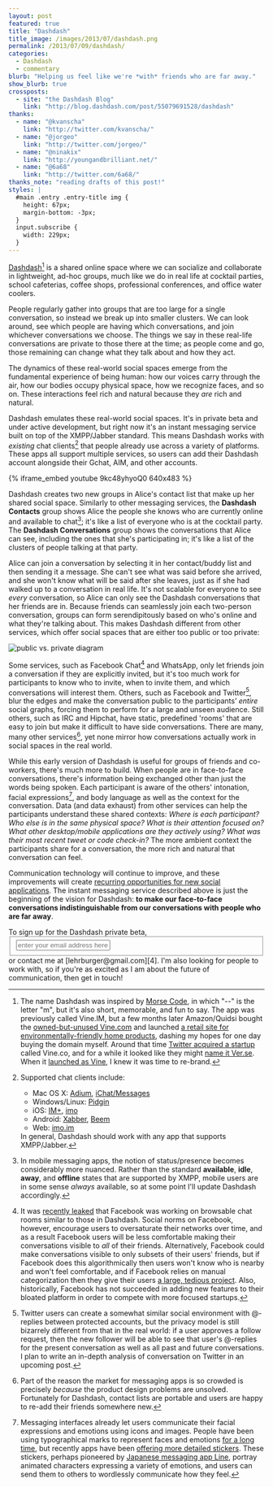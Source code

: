 ```yaml
---
layout: post
featured: true
title: "Dashdash"
title_image: /images/2013/07/dashdash.png
permalink: /2013/07/09/dashdash/
categories:
  - Dashdash
  - commentary
blurb: "Helping us feel like we're *with* friends who are far away."
show_blurb: true
crossposts:
  - site: "the Dashdash Blog"
    link: "http://blog.dashdash.com/post/55079691528/dashdash"
thanks:
  - name: "@kvanscha"
    link: "http://twitter.com/kvanscha/"
  - name: "@jorgeo"
    link: "http://twitter.com/jorgeo/"
  - name: "@ninakix"
    link: "http://youngandbrilliant.net/"
  - name: "@6a68"
    link: "http://twitter.com/6a68/"
thanks_note: "reading drafts of this post!"
styles: |
  #main .entry .entry-title img {
    height: 67px;
    margin-bottom: -3px;
  }
  input.subscribe {
    width: 229px;
  }
---
```

[Dashdash][1][^1] is a shared online space where we can socialize and collaborate in lightweight, ad-hoc groups, much like we do in real life at cocktail parties, school cafeterias, coffee shops, professional conferences, and office water coolers.

People regularly gather into groups that are too large for a single conversation, so instead we break up into smaller clusters. We can look around, see which people are having which conversations, and join whichever conversations we choose. The things we say in these real-life conversations are private to those there at the time; as people come and go, those remaining can change what they talk about and how they act.

The dynamics of these real-world social spaces emerge from the fundamental experience of being human: how our voices carry through the air, how our bodies occupy physical space, how we recognize faces, and so on. These interactions feel rich and natural because they *are* rich and natural.

Dashdash emulates these real-world social spaces. It's in private beta and under active development, but right now it's an instant messaging service built on top of the XMPP/Jabber standard. This means Dashdash works with *existing* chat clients[^2] that people already use across a variety of platforms. These apps all support multiple services, so users can add their Dashdash account alongside their Gchat, AIM, and other accounts.

{% iframe_embed youtube 9kc48yhyoQ0 640x483 %}

Dashdash creates two new groups in Alice's contact list that make up her shared social space. Similarly to other messaging services, the **Dashdash Contacts** group shows Alice the people she knows who are currently online and available to chat[^3]; it's like a list of everyone who is at the cocktail party. The **Dashdash Conversations** group shows the conversations that Alice can see, including the ones that she's participating in; it's like a list of the clusters of people talking at that party.

Alice can join a conversation by selecting it in her contact/buddy list and then sending it a message. She can't see what was said before she arrived, and she won't know what will be said after she leaves, just as if she had walked up to a conversation in real life. It's not scalable for everyone to see *every* conversation, so Alice can only see the Dashdash conversations that her friends are in. Because friends can seamlessly join each two-person conversation, groups can form serendipitously based on who's online and what they're talking about. This makes Dashdash different from other services, which offer social spaces that are either too public or too private:

![public vs. private diagram](/images/2013/07/lifeline_exercise.png "&#34;There are other things that need to be taken into account here, like the whole spectrum of human emotion. You can't just lump everything into these two categories and then just deny everything else.&#34; - Donnie Darko")

Some services, such as Facebook Chat[^4] and WhatsApp, only let friends join a conversation if they are explicitly invited, but it's too much work for participants to know who to invite, when to invite them, and which conversations will interest them. Others, such as Facebook and Twitter[^5], blur the edges and make the conversation public to the participants’ *entire* social graphs, forcing them to perform for a large and unseen audience. Still others, such as IRC and Hipchat, have static, predefined &#39;rooms&#39; that are easy to join but make it difficult to have side conversations. There are many, many other services[^6], yet none mirror how conversations actually work in social spaces in the real world. 

While this early version of Dashdash is useful for groups of friends and co-workers, there's much more to build. When people are in face-to-face conversations, there's information being exchanged other than just the words being spoken. Each participant is aware of the others' intonation, facial expressions[^7], and body language as well as the context for the conversation. Data (and data exhaust) from other services can help the participants understand these shared contexts: *Where is each participant? Who else is in the same physical space? What is their attention focused on? What other desktop/mobile applications are they actively using? What was their most recent tweet or code check-in?* The more ambient context the participants share for a conversation, the more rich and natural that conversation can feel.

Communication technology will continue to improve, and these improvements will create [recurring opportunities for new social applications][3]. The instant messaging service described above is just the beginning of the vision for Dashdash: **to make our face-to-face conversations indistinguishable from our conversations with people who are far away**.

<form action="http://dashdash.us1.list-manage.com/subscribe/post?u=67b33604cb44dc71cb2d30ab0&amp;id=c00b18f50c" method="post" target="_blank" novalidate>To sign up for the Dashdash private beta, <fieldset role="subscribe"><input class="subscribe" type="text" name="EMAIL" placeholder="enter your email address here"/></fieldset> or contact me at [lehrburger@gmail.com][4]. I'm also looking for people to work with, so if you're as excited as I am about the future of communication, then get in touch!
</form>

[^1]: The name Dashdash was inspired by [Morse Code](http://en.wikipedia.org/wiki/Morse_code), in which &#34;&#45;&#45;&#34; is the letter &#34;m&#34;, but it's also short, memorable, and fun to say. The app was previously called Vine.IM, but a few months later Amazon/Quidsi bought the [owned-but-unused Vine.com](http://web.archive.org/web/20110202113611/http://vine.com/vine/Vine_Technology.html) and launched [a retail site for environmentally-friendly home products](http://bits.blogs.nytimes.com/2012/09/26/amazon-starts-a-shopping-site-for-the-environmental-crowd/), dashing my hopes for one day buying the domain myself. Around that time [Twitter acquired a startup](http://allthingsd.com/20121009/twitter-buys-vine-a-video-clip-company-that-never-launched/) called Vine.co, and for a while it looked like they might [name it Ver.se](/images/2013/07/verse.png). When it [launched as Vine](http://blog.twitter.com/2013/01/vine-new-way-to-share-video.html), I knew it was time to re-brand.

[^2]: Supported chat clients include:<ul><li>Mac OS X: [Adium](http://adium.im/), [iChat/Messages](http://www.apple.com/osx/apps/#messages)</li><li>Windows/Linux: [Pidgin](http://www.pidgin.im/)</li><li>iOS: [IM+](http://itunes.apple.com/us/app/im+-instant-messenger/id285688934), [imo](http://itunes.apple.com/us/app/imo-messenger/id336435697)</li><li>Android: [Xabber](http://play.google.com/store/apps/details?id=com.xabber.android), [Beem](http://play.google.com/store/apps/details?id=com.beem.project.beem)</li><li>Web: [imo.im](http://imo.im/)</li></ul>In general, Dashdash should work with any app that supports XMPP/Jabber.

[^3]: In mobile messaging apps, the notion of status/presence becomes considerably more nuanced. Rather than the standard **available**, **idle**, **away**, and **offline** states that are supported by XMPP, mobile users are in some sense *always* available, so at some point I'll update Dashdash accordingly.

[^4]: It was [recently leaked](http://techcrunch.com/2013/06/27/facebook-chat-rooms/) that Facebook was working on browsable chat rooms similar to those in Dashdash. Social norms on Facebook, however, encourage users to oversaturate their networks over time, and as a result Facebook users will be less comfortable making their conversations visible to *all* of their friends. Alternatively, Facebook could make conversations visible to only subsets of their users' friends, but if Facebook does this algorithmically then users won't know who is nearby and won't feel comfortable, and if Facebook relies on manual categorization then they give their users [a large, tedious project](/2011/07/06/the-problem-with-circles-and-the-pleasure-of-carbon-copy/). Also, historically, Facebook has not succeeded in adding new features to their bloated platform in order to compete with more focused startups.

[^5]: Twitter users can create a somewhat similar social environment with @-replies between protected accounts, but the privacy model is still bizarrely different from that in the real world: if a user approves a follow request, then the new follower will be able to see that user's @-replies for the present conversation as well as all past and future conversations. I plan to write an in-depth analysis of conversation on Twitter in an upcoming post.

[^6]: Part of the reason the market for messaging apps is so crowded is precisely *because* the product design problems are unsolved. Fortunately for Dashdash, contact lists are portable and users are happy to re-add their friends somewhere new.

[^7]: Messaging interfaces already let users communicate their facial expressions and emotions using icons and images. People have been using typographical marks to represent faces and emotions [for a long time](http://en.wikipedia.org/wiki/Emoticon#History), but recently apps have been [offering more detailed stickers](http://online.wsj.com/article/SB10001424127887324069104578531820453319946.html). These stickers, perhaps pioneered by [Japanese messaging app Line](http://line.naver.jp/en/), portray animated characters expressing a variety of emotions, and users can send them to others to wordlessly communicate how they feel.

 [1]: http://dashdash.com
 [2]: http://adium.im/
 [3]: /2013/07/01/the-last-great-social-network/
 [4]: mailto:lehrburger@gmail.com

